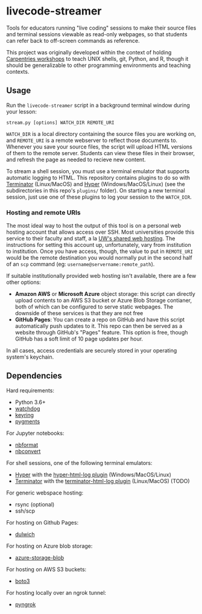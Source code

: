 # livecode-streamer

Tools for educators running "live coding" sessions to make their source files and terminal sessions viewable as read-only webpages, so that students can refer back to off-screen commands as reference.

This project was originally developed within the context of holding [Carpentries workshops](https://carpentries.org/) to teach UNIX shells, git, Python, and R, though it should be generalizable to other programming environments and teaching contexts.

## Usage

Run the `livecode-streamer` script in a background terminal window during your lesson:

```
stream.py [options] WATCH_DIR REMOTE_URI
```

`WATCH_DIR` is a local directory containing the source files you are working on, and `REMOTE_URI` is a remote webserver to reflect those documents to. Whenever you save your source files, the script will upload HTML versions of them to the remote server. Students can view these files in their browser, and refresh the page as needed to recieve new content.

To stream a shell session, you must use a terminal emulator that supports automatic logging to HTML. This repository contains plugins to do so with [Terminator](https://terminator-gtk3.readthedocs.io/en/latest/) (Linux/MacOS) and [Hyper](https://hyper.is/) (Windows/MacOS/Linux) (see the subdirectories in this repo's `plugins/` folder). On starting a new terminal session, just use one of these plugins to log your session to the `WATCH_DIR`.

### Hosting and remote URIs

The most ideal way to host the output of this tool is on a personal web hosting account that allows access over SSH. Most universities provide this service to their faculty and staff, a la [UW's shared web hosting](https://itconnect.uw.edu/connect/web-publishing/shared-hosting/). The instructions for setting this account up, unfortunately, vary from institution to institution. Once you have access, though, the value to put in `REMOTE_URI` would be the remote destination you would normally put in the second half of an `scp` command (eg: `username@servername:remote_path`).

If suitable institutionally provided web hosting isn't available, there are a few other options:

- **Amazon AWS** or **Microsoft Azure** object storage: this script can directly upload contents to an AWS S3 bucket or Azure Blob Storage contianer, both of which can be configured to serve static webpages. The downside of these services is that they are not free
- **GitHub Pages**: You can create a repo on GitHub and have this script automatically push updates to it. This repo can then be served as a website through GitHub's "Pages" feature. This option is free, though GitHub has a soft limit of 10 page updates per hour.


In all cases, access credentials are securely stored in your operating system's keychain.

## Dependencies

Hard requirements:
* Python 3.6+
* [watchdog](https://pypi.org/project/watchdog/)
* [keyring](https://pypi.org/project/keyring/)
* [pygments](https://pygments.org/)

For Jupyter notebooks:
* [nbformat](https://pypi.org/project/nbformat/)
* [nbconvert](https://pypi.org/project/nbconvert)

For shell sessions, one of the following terminal emulators:
* [Hyper](https://hyper.is/) with the [hyper-html-log plugin](https://github.com/naclomi/hyper-html-log) (Windows/MacOS/Linux)
* [Terminator](https://terminator-gtk3.readthedocs.io/en/latest/) with the [terminator-html-log plugin](https://github.com/naclomi/terminator-html-log) (Linux/MacOS) (TODO)

For generic webspace hosting:
* rsync (optional)
* ssh/scp

For hosting on Github Pages:
* [dulwich](https://pypi.org/project/dulwich/)

For hosting on Azure blob storage:
* [azure-storage-blob](https://pypi.org/project/azure-storage-blob/)

For hosting on AWS S3 buckets:
* [boto3](https://pypi.org/project/boto3/)

For hosting locally over an ngrok tunnel:
* [pyngrok](https://pypi.org/project/pyngrok/)
